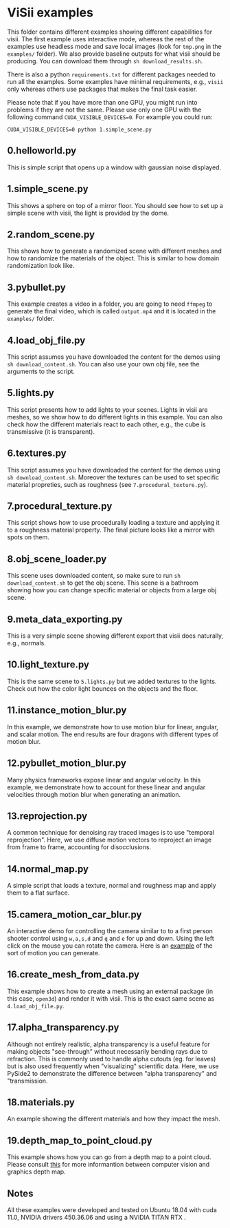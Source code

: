 # ViSii examples

This folder contains different examples showing different capabilities for visii. 
The first example uses interactive mode, whereas the rest of the examples 
use headless mode and save local images (look for `tmp.png` in the `examples/` 
folder). 
We also provide baseline outputs for what visii should be producing. 
You can download them through `sh download_results.sh`. 

There is also a python `requirements.txt` for different packages needed to run all the examples. 
Some examples have minimal requirements, e.g., `visii` only whereas others use packages that 
makes the final task easier. 

Please note that if you have more than one GPU, you might run into problems if they 
are not the same. Please use only one GPU with the following command `CUDA_VISIBLE_DEVICES=0`. 
For example you could run: 
```
CUDA_VISIBLE_DEVICES=0 python 1.simple_scene.py
```


## 0.helloworld.py
This is simple script that opens up a window with gaussian noise displayed. 


## 1.simple_scene.py
This shows a sphere on top of a mirror floor. You should see how to set up a simple scene 
with visii, the light is provided by the dome. 


## 2.random_scene.py
This shows how to generate a randomized scene with different meshes and how to randomize 
the materials of the object. This is similar to how domain randomization look like. 


## 3.pybullet.py
This example creates a video in a folder, you are going to need `ffmpeg` to generate 
the final video, which is called `output.mp4` and it is located in the `examples/` folder.


## 4.load_obj_file.py
This script assumes you have downloaded the content for the demos using `sh download_content.sh`. 
You can also use your own obj file, see the arguments to the script. 


## 5.lights.py
This script presents how to add lights to your scenes. Lights in visii are meshes, 
so we show how to do different lights in this example. You can also check how the different 
materials react to each other, e.g., the cube is transmissive (it is transparent). 


## 6.textures.py
This script assumes you have downloaded the content for the demos using `sh download_content.sh`. 
Moreover the textures can be used to set specific material propreties, such as 
roughness (see `7.procedural_texture.py`). 


## 7.procedural_texture.py
This script shows how to use procedurally loading a texture and applying it to a roughness 
material property. The final picture looks like a mirror with spots on them. 


## 8.obj_scene_loader.py
This scene uses downloaded content, so make sure to run `sh download_content.sh` to get 
the obj scene. This scene is a bathroom showing how you can change specific material or objects
from a large obj scene.   


## 9.meta_data_exporting.py
This is a very simple scene showing different export that visii does naturally, e.g., normals. 


## 10.light_texture.py
This is the same scene to `5.lights.py` but we added textures to the lights. Check out 
how the color light bounces on the objects and the floor. 

## 11.instance_motion_blur.py
In this example, we demonstrate how to use motion blur for linear, angular, and scalar motion.
The end results are four dragons with different types of motion blur.

## 12.pybullet_motion_blur.py
Many physics frameworks expose linear and angular velocity. In this example, we 
demonstrate how to account for these linear and angular velocities through motion blur 
when generating an animation.

## 13.reprojection.py
A common technique for denoising ray traced images is to use "temporal reprojection". 
Here, we use diffuse motion vectors to reproject an image from frame to frame, accounting
for disocclusions.

## 14.normal_map.py
A simple script that loads a texture, normal and roughness map and apply them to a flat surface. 

## 15.camera_motion_car_blur.py
An interactive demo for controlling the camera similar to to a first person shooter control using `w,a,s,d` and `q` and `e` for up and down. Using the left click on the mouse you can rotate the camera. Here is an [example](https://imgur.com/VYda2UF) of the sort of motion you can generate.

## 16.create_mesh_from_data.py
This example shows how to create a mesh using an external package (in this case, `open3d`) and render it with visii. 
This is the exact same scene as `4.load_obj_file.py`. 

## 17.alpha_transparency.py
Although not entirely realistic, alpha transparency is a useful feature for making objects "see-through" without necessarily bending rays due to refraction. This is commonly used to handle alpha cutouts (eg. for leaves) but is also used frequently when "visualizing" scientific data. Here, we use PySide2 to demonstrate the difference between "alpha transparency" and "transmission.

## 18.materials.py
An example showing the different materials and how they impact the mesh. 

## 19.depth_map_to_point_cloud.py
This example shows how you can go from a depth map to a point cloud. Please consult [this](https://dsp.stackexchange.com/questions/26373/what-is-the-difference-between-a-range-image-and-a-depth-map) for more informantion between computer vision and graphics depth map. 

## Notes
All these examples were developed and tested on Ubuntu 18.04 with cuda 11.0, NVIDIA drivers
450.36.06 and using a NVIDIA TITAN RTX . 


<!-- ## TODO
- exporting data is missing segmentation id for objects -->
